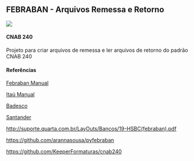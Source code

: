 ## FEBRABAN - Arquivos Remessa e Retorno ##

![](https://img.shields.io/badge/Python-3.7-blue.svg)


#### CNAB 240 ####

Projeto para criar arquivos de remessa e ler arquivos de retorno do padrão CNAB 240

#### Referências ####

[Febraban Manual](https://cmsportal.febraban.org.br/Arquivos/documentos/PDF/Layout%20padrao%20CNAB240%20%20V%2010%2006%20-%2016_03_20.pdf)

[Itaú Manual](https://download.itau.com.br/bankline/SISPAG_CNAB.pd)

[Badesco](https://banco.bradesco/assets/pessoajuridica/pdf/4008-523-0687-layout-multipag.pdf)

[Santander](https://cms.santander.com.br/sites/WPS/documentos/arq-layout-de-arquivos-2/17-10-26_172236_149-382-cobranca+layout+cnab+240+febraban+puro+versao+setembro+2017.pdf)

http://suporte.quarta.com.br/LayOuts/Bancos/19-HSBC(febraban).pdf

https://github.com/arannasousa/pyfebraban

https://github.com/KeeperFormaturas/cnab240


